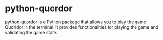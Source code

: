 # python-quordor

python-quordor is a Python package that allows you to play the game Quoridor in the terminal. It provides functionalities for playing the game and validating the game state.
